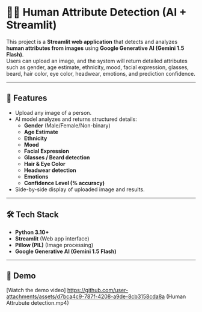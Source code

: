 
# 🧑‍🤖 Human Attribute Detection (AI + Streamlit)

This project is a **Streamlit web application** that detects and analyzes **human attributes from images** using **Google Generative AI (Gemini 1.5 Flash)**.  
Users can upload an image, and the system will return detailed attributes such as gender, age estimate, ethnicity, mood, facial expression, glasses, beard, hair color, eye color, headwear, emotions, and prediction confidence.

---




## 🚀 Features
- Upload any image of a person.
- AI model analyzes and returns structured details:
  - **Gender** (Male/Female/Non-binary)  
  - **Age Estimate**  
  - **Ethnicity**  
  - **Mood**  
  - **Facial Expression**  
  - **Glasses / Beard detection**  
  - **Hair & Eye Color**  
  - **Headwear detection**  
  - **Emotions**  
  - **Confidence Level (% accuracy)**  
- Side-by-side display of uploaded image and results.

---

## 🛠️ Tech Stack
- **Python 3.10+**
- **Streamlit** (Web app interface)
- **Pillow (PIL)** (Image processing)
- **Google Generative AI (Gemini 1.5 Flash)**

---

## 🎥 Demo
[Watch the demo video] https://github.com/user-attachments/assets/d7bca4c9-787f-4208-a9de-8cb3158cda8a
(Human Attrubute detection.mp4)

